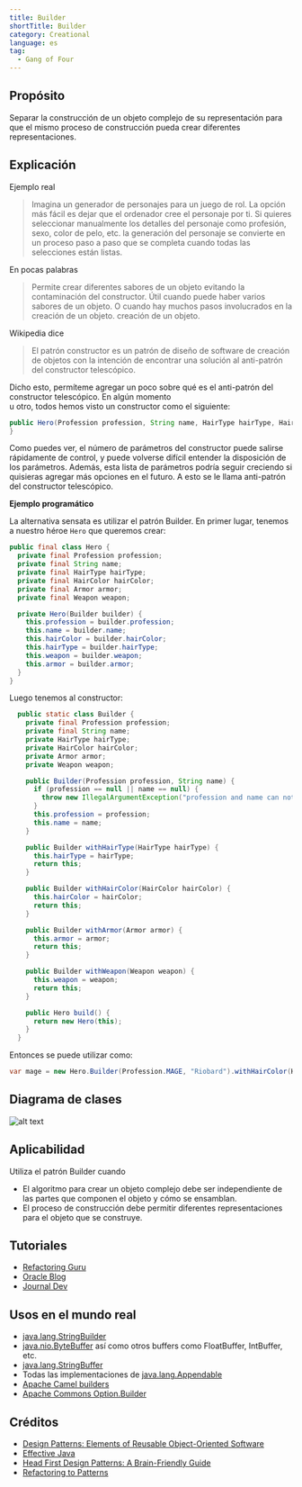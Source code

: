 ```yaml
---
title: Builder
shortTitle: Builder
category: Creational
language: es
tag:
  - Gang of Four
---
```


## Propósito

Separar la construcción de un objeto complejo de su representación para que el mismo proceso de
construcción pueda crear diferentes representaciones.

## Explicación

Ejemplo real

> Imagina un generador de personajes para un juego de rol. La opción más fácil es dejar que el ordenador
> cree el personaje por ti. Si quieres seleccionar manualmente los detalles del personaje como
> profesión, sexo, color de pelo, etc. la generación del personaje se convierte en un proceso paso a paso que
> se completa cuando todas las selecciones están listas.

En pocas palabras

> Permite crear diferentes sabores de un objeto evitando la contaminación del constructor. Útil
> cuando puede haber varios sabores de un objeto. O cuando hay muchos pasos involucrados en la creación de un objeto.
> creación de un objeto.

Wikipedia dice

> El patrón constructor es un patrón de diseño de software de creación de objetos con la intención de encontrar
> una solución al anti-patrón del constructor telescópico.


Dicho esto, permíteme agregar un poco sobre qué es el anti-patrón del constructor telescópico. En algún momento  
u otro, todos hemos visto un constructor como el siguiente:

```java
public Hero(Profession profession, String name, HairType hairType, HairColor hairColor, Armor armor, Weapon weapon) {
}
```

Como puedes ver, el número de parámetros del constructor puede salirse rápidamente de control, y puede volverse difícil
entender la disposición de los parámetros. Además, esta lista de parámetros podría seguir creciendo si quisieras agregar
más opciones en el futuro. A esto se le llama anti-patrón del constructor telescópico.

**Ejemplo programático**

La alternativa sensata es utilizar el patrón Builder. En primer lugar, tenemos a nuestro héroe `Hero` que queremos
crear:

```java
public final class Hero {
  private final Profession profession;
  private final String name;
  private final HairType hairType;
  private final HairColor hairColor;
  private final Armor armor;
  private final Weapon weapon;

  private Hero(Builder builder) {
    this.profession = builder.profession;
    this.name = builder.name;
    this.hairColor = builder.hairColor;
    this.hairType = builder.hairType;
    this.weapon = builder.weapon;
    this.armor = builder.armor;
  }
}
```

Luego tenemos al constructor:

```java
  public static class Builder {
    private final Profession profession;
    private final String name;
    private HairType hairType;
    private HairColor hairColor;
    private Armor armor;
    private Weapon weapon;

    public Builder(Profession profession, String name) {
      if (profession == null || name == null) {
        throw new IllegalArgumentException("profession and name can not be null");
      }
      this.profession = profession;
      this.name = name;
    }

    public Builder withHairType(HairType hairType) {
      this.hairType = hairType;
      return this;
    }

    public Builder withHairColor(HairColor hairColor) {
      this.hairColor = hairColor;
      return this;
    }

    public Builder withArmor(Armor armor) {
      this.armor = armor;
      return this;
    }

    public Builder withWeapon(Weapon weapon) {
      this.weapon = weapon;
      return this;
    }

    public Hero build() {
      return new Hero(this);
    }
  }
```

Entonces se puede utilizar como:

```java
var mage = new Hero.Builder(Profession.MAGE, "Riobard").withHairColor(HairColor.BLACK).withWeapon(Weapon.DAGGER).build();
```

## Diagrama de clases

![alt text](./etc/builder.urm.png "Builder diagrama de clases")

## Aplicabilidad

Utiliza el patrón Builder cuando

* El algoritmo para crear un objeto complejo debe ser independiente de las partes que componen el objeto y cómo se
  ensamblan.
* El proceso de construcción debe permitir diferentes representaciones para el objeto que se construye.

## Tutoriales

* [Refactoring Guru](https://refactoring.guru/design-patterns/builder)
* [Oracle Blog](https://blogs.oracle.com/javamagazine/post/exploring-joshua-blochs-builder-design-pattern-in-java)
* [Journal Dev](https://www.journaldev.com/1425/builder-design-pattern-in-java)

## Usos en el mundo real

* [java.lang.StringBuilder](http://docs.oracle.com/javase/8/docs/api/java/lang/StringBuilder.html)
* [java.nio.ByteBuffer](http://docs.oracle.com/javase/8/docs/api/java/nio/ByteBuffer.html#put-byte-) así como otros
  buffers
  como FloatBuffer, IntBuffer, etc.
* [java.lang.StringBuffer](http://docs.oracle.com/javase/8/docs/api/java/lang/StringBuffer.html#append-boolean-)
* Todas las implementaciones
  de [java.lang.Appendable](http://docs.oracle.com/javase/8/docs/api/java/lang/Appendable.html)
* [Apache Camel builders](https://github.com/apache/camel/tree/0e195428ee04531be27a0b659005e3aa8d159d23/camel-core/src/main/java/org/apache/camel/builder)
* [Apache Commons Option.Builder](https://commons.apache.org/proper/commons-cli/apidocs/org/apache/commons/cli/Option.Builder.html)

## Créditos

* [Design Patterns: Elements of Reusable Object-Oriented Software](https://www.amazon.com/gp/product/0201633612/ref=as_li_tl?ie=UTF8&camp=1789&creative=9325&creativeASIN=0201633612&linkCode=as2&tag=javadesignpat-20&linkId=675d49790ce11db99d90bde47f1aeb59)
* [Effective Java](https://www.amazon.com/gp/product/0134685997/ref=as_li_tl?ie=UTF8&camp=1789&creative=9325&creativeASIN=0134685997&linkCode=as2&tag=javadesignpat-20&linkId=4e349f4b3ff8c50123f8147c828e53eb)
* [Head First Design Patterns: A Brain-Friendly Guide](https://www.amazon.com/gp/product/0596007124/ref=as_li_tl?ie=UTF8&camp=1789&creative=9325&creativeASIN=0596007124&linkCode=as2&tag=javadesignpat-20&linkId=6b8b6eea86021af6c8e3cd3fc382cb5b)
* [Refactoring to Patterns](https://www.amazon.com/gp/product/0321213351/ref=as_li_tl?ie=UTF8&camp=1789&creative=9325&creativeASIN=0321213351&linkCode=as2&tag=javadesignpat-20&linkId=2a76fcb387234bc71b1c61150b3cc3a7)
